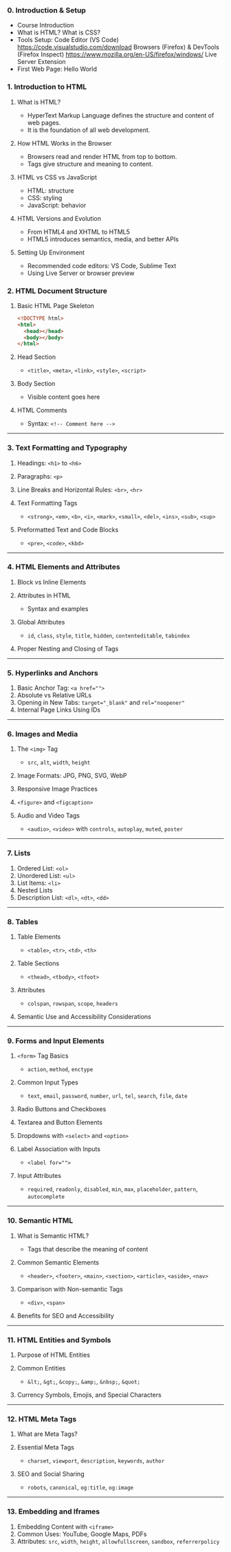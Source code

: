 ### 0. Introduction & Setup

- Course Introduction
- What is HTML? What is CSS?
- Tools Setup:
  Code Editor (VS Code) https://code.visualstudio.com/download
  Browsers (Firefox) & DevTools (Firefox Inspect) https://www.mozilla.org/en-US/firefox/windows/
  Live Server Extension
- First Web Page: Hello World

### 1. Introduction to HTML

1. What is HTML?

   - HyperText Markup Language defines the structure and content of web pages.
   - It is the foundation of all web development.

2. How HTML Works in the Browser

   - Browsers read and render HTML from top to bottom.
   - Tags give structure and meaning to content.

3. HTML vs CSS vs JavaScript

   - HTML: structure
   - CSS: styling
   - JavaScript: behavior

4. HTML Versions and Evolution

   - From HTML4 and XHTML to HTML5
   - HTML5 introduces semantics, media, and better APIs

5. Setting Up Environment
   - Recommended code editors: VS Code, Sublime Text
   - Using Live Server or browser preview

### 2. HTML Document Structure

1. Basic HTML Page Skeleton

   ```html
   <!DOCTYPE html>
   <html>
     <head></head>
     <body></body>
   </html>
   ```

2. Head Section

   - `<title>`, `<meta>`, `<link>`, `<style>`, `<script>`

3. Body Section

   - Visible content goes here

4. HTML Comments
   - Syntax: `<!-- Comment here -->`

---

### 3. Text Formatting and Typography

1. Headings: `<h1>` to `<h6>`
2. Paragraphs: `<p>`
3. Line Breaks and Horizontal Rules: `<br>`, `<hr>`
4. Text Formatting Tags

   - `<strong>`, `<em>`, `<b>`, `<i>`, `<mark>`, `<small>`, `<del>`, `<ins>`, `<sub>`, `<sup>`

5. Preformatted Text and Code Blocks
   - `<pre>`, `<code>`, `<kbd>`

---

### 4. HTML Elements and Attributes

1. Block vs Inline Elements
2. Attributes in HTML

   - Syntax and examples

3. Global Attributes

   - `id`, `class`, `style`, `title`, `hidden`, `contenteditable`, `tabindex`

4. Proper Nesting and Closing of Tags

---

### 5. Hyperlinks and Anchors

1. Basic Anchor Tag: `<a href="">`
2. Absolute vs Relative URLs
3. Opening in New Tabs: `target="_blank"` and `rel="noopener"`
4. Internal Page Links Using IDs

---

### 6. Images and Media

1. The `<img>` Tag

   - `src`, `alt`, `width`, `height`

2. Image Formats: JPG, PNG, SVG, WebP
3. Responsive Image Practices
4. `<figure>` and `<figcaption>`
5. Audio and Video Tags

   - `<audio>`, `<video>` with `controls`, `autoplay`, `muted`, `poster`

---

### 7. Lists

1. Ordered List: `<ol>`
2. Unordered List: `<ul>`
3. List Items: `<li>`
4. Nested Lists
5. Description List: `<dl>`, `<dt>`, `<dd>`

---

### 8. Tables

1. Table Elements

   - `<table>`, `<tr>`, `<td>`, `<th>`

2. Table Sections

   - `<thead>`, `<tbody>`, `<tfoot>`

3. Attributes

   - `colspan`, `rowspan`, `scope`, `headers`

4. Semantic Use and Accessibility Considerations

---

### 9. Forms and Input Elements

1. `<form>` Tag Basics

   - `action`, `method`, `enctype`

2. Common Input Types

   - `text`, `email`, `password`, `number`, `url`, `tel`, `search`, `file`, `date`

3. Radio Buttons and Checkboxes
4. Textarea and Button Elements
5. Dropdowns with `<select>` and `<option>`
6. Label Association with Inputs

   - `<label for="">`

7. Input Attributes

   - `required`, `readonly`, `disabled`, `min`, `max`, `placeholder`, `pattern`, `autocomplete`

---

### 10. Semantic HTML

1. What is Semantic HTML?

   - Tags that describe the meaning of content

2. Common Semantic Elements

   - `<header>`, `<footer>`, `<main>`, `<section>`, `<article>`, `<aside>`, `<nav>`

3. Comparison with Non-semantic Tags

   - `<div>`, `<span>`

4. Benefits for SEO and Accessibility

---

### 11. HTML Entities and Symbols

1. Purpose of HTML Entities
2. Common Entities

   - `&lt;`, `&gt;`, `&copy;`, `&amp;`, `&nbsp;`, `&quot;`

3. Currency Symbols, Emojis, and Special Characters

---

### 12. HTML Meta Tags

1. What are Meta Tags?
2. Essential Meta Tags

   - `charset`, `viewport`, `description`, `keywords`, `author`

3. SEO and Social Sharing

   - `robots`, `canonical`, `og:title`, `og:image`

---

### 13. Embedding and Iframes

1. Embedding Content with `<iframe>`
2. Common Uses: YouTube, Google Maps, PDFs
3. Attributes: `src`, `width`, `height`, `allowfullscreen`, `sandbox`, `referrerpolicy`
